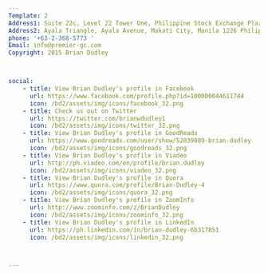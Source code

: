 ```yaml
---
Template: 2
Address1: Suite 22c, Level 22 Tower One, Philippine Stock Exchange Plaza
Address2: Ayala Triangle, Ayala Avenue, Makati City, Manila 1226 Philippines 
phone: '+63-2-368-5773 '
Email: info@premier-gc.com
Copyright: 2015 Brian Dudley



social:
    - title: View Brian Dudley's profile in Facebook
      url: https://www.facebook.com/profile.php?id=100000044611744
      icon: /bd2/assets/img/icons/facebook_32.png
    - title: Check us out on Twitter
      url: https://twitter.com/brianwdudley1
      icon: /bd2/assets/img/icons/twitter_32.png
    - title: View Brian Dudley's profile in GoodReads
      url: https://www.goodreads.com/user/show/52039089-brian-dudley
      icon: /bd2/assets/img/icons/goodreads_32.png
    - title: View Brian Dudley's profile in Viadeo
      url: http://ph.viadeo.com/en/profile/brian.dudley
      icon: /bd2/assets/img/icons/viadeo_32.png
    - title: View Brian Dudley's profile in Quora
      url: https://www.quora.com/profile/Brian-Dudley-4
      icon: /bd2/assets/img/icons/quora_32.png
    - title: View Brian Dudley's profile in ZoomInfo
      url: http://www.zoominfo.com/z/BrianDudley
      icon: /bd2/assets/img/icons/zoominfo_32.png
    - title: View Brian Dudley's profile in LinkedIn
      url: https://ph.linkedin.com/in/brian-dudley-6b317851
      icon: /bd2/assets/img/icons/linkedin_32.png



---
```



